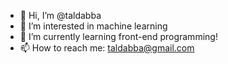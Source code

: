 - 👋 Hi, I’m @taldabba
- 👀 I’m interested in machine learning
- 🌱 I’m currently learning front-end programming!
- 📫 How to reach me: taldabba@gmail.com
